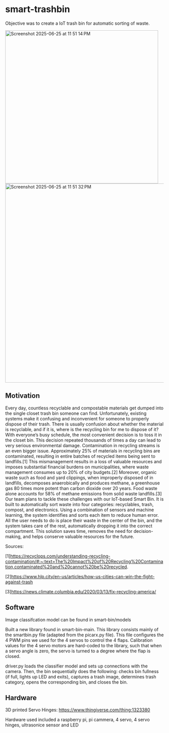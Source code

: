 # smart-trashbin

Objective was to create a IoT trash bin for automatic sorting of waste.

<img width="486" alt="Screenshot 2025-06-25 at 11 51 14 PM" src="https://github.com/user-attachments/assets/81120d4b-ad84-40b8-a99c-b8a6b0e83424" />

<img width="632" alt="Screenshot 2025-06-25 at 11 51 32 PM" src="https://github.com/user-attachments/assets/c4e34ac2-c1e2-4c24-ac8b-8b79a1943bba" />

## Motivation

Every day, countless recyclable and compostable materials get dumped into the single closet trash bin someone can find. Unfortunately, existing systems make it confusing and inconvenient for someone to properly dispose of their trash. There is usually confusion about whether the material is recyclable, and if it is, where is the recycling bin for me to dispose of it? With everyone’s busy schedule, the most convenient decision is to toss it in the closet bin. This decision repeated thousands of times a day can lead to very serious environmental damage.
	Contamination in recycling streams is an even bigger issue. Approximately 25% of materials in recycling bins are contaminated, resulting in entire batches of recycled items being sent to landfills.[1] This mismanagement results in a loss of valuable resources and imposes substantial financial burdens on municipalities, where waste management consumes up to 20% of city budgets.[2] Moreover, organic waste such as food and yard clippings, when improperly disposed of in landfills, decomposes anaerobically and produces methane, a greenhouse gas 80 times more potent than carbon dioxide over 20 years. Food waste alone accounts for 58% of methane emissions from solid waste landfills.[3] 
	Our team plans to tackle these challenges with our IoT-based Smart Bin. It is built to automatically sort waste into four categories: recyclables, trash, compost, and electronics. Using a combination of sensors and machine learning, the system identifies and sorts each item to reduce human error. All the user needs to do is place their waste in the center of the bin, and the system takes care of the rest, automatically dropping it into the correct compartment. This solution saves time, removes the need for decision-making, and helps conserve valuable resources for the future.

 Sources:
 
[1]https://recyclops.com/understanding-recycling-contamination/#:~:text=The%20Impact%20of%20Recycling%20Contamination,contaminated%20and%20cannot%20be%20recycled.

[2]https://www.hlp.city/en-us/articles/how-us-cities-can-win-the-fight-against-trash

[3]https://news.climate.columbia.edu/2020/03/13/fix-recycling-america/

## Software

Image classifcation model can be found in smart-bin/models

Built a new library found in smart-bin-main. This library consists mainly of the smartbin.py file (adapted from the picarx.py file). This file configures the 4 PWM pins we used for the 4 servos to control the 4 flaps. Calibration values for the 4 servo motors are hard-coded to the library, such that when a servo angle is zero, the servo is turned to a degree where the flap is closed. 

driver.py loads the classifier model and sets up connections with the camera. Then, the bin sequentially does the following: checks bin fullness (if full, lights up LED and exits), captures a trash image, determines trash category, opens the corresponding bin, and closes the bin. 

## Hardware

3D printed Servo Hinges: https://www.thingiverse.com/thing:1323380

Hardware used included a raspberry pi, pi cammera, 4 servo, 4 servo hinges, ultrasonice sensor and LED
